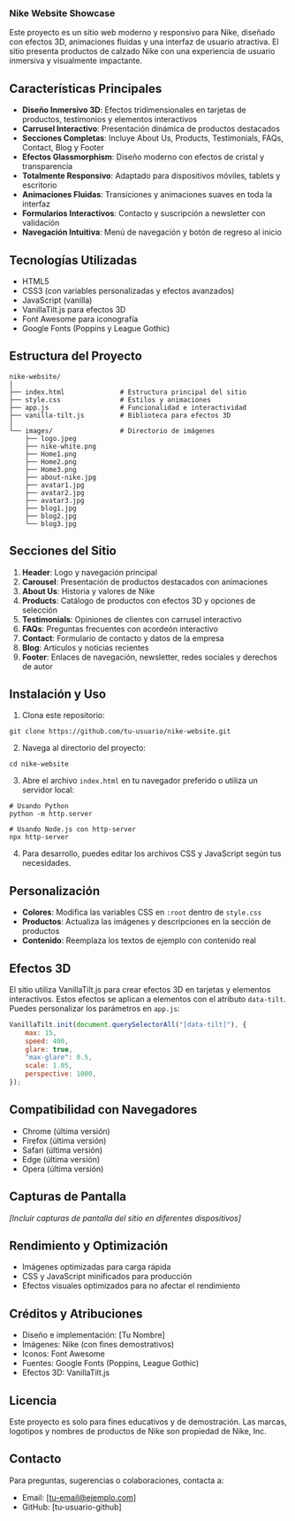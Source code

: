 ### Nike Website Showcase

Este proyecto es un sitio web moderno y responsivo para Nike, diseñado con efectos 3D, animaciones fluidas y una interfaz de usuario atractiva. El sitio presenta productos de calzado Nike con una experiencia de usuario inmersiva y visualmente impactante.

## Características Principales

- **Diseño Inmersivo 3D**: Efectos tridimensionales en tarjetas de productos, testimonios y elementos interactivos
- **Carrusel Interactivo**: Presentación dinámica de productos destacados
- **Secciones Completas**: Incluye About Us, Products, Testimonials, FAQs, Contact, Blog y Footer
- **Efectos Glassmorphism**: Diseño moderno con efectos de cristal y transparencia
- **Totalmente Responsivo**: Adaptado para dispositivos móviles, tablets y escritorio
- **Animaciones Fluidas**: Transiciones y animaciones suaves en toda la interfaz
- **Formularios Interactivos**: Contacto y suscripción a newsletter con validación
- **Navegación Intuitiva**: Menú de navegación y botón de regreso al inicio


## Tecnologías Utilizadas

- HTML5
- CSS3 (con variables personalizadas y efectos avanzados)
- JavaScript (vanilla)
- VanillaTilt.js para efectos 3D
- Font Awesome para iconografía
- Google Fonts (Poppins y League Gothic)


## Estructura del Proyecto

```plaintext
nike-website/
│
├── index.html              # Estructura principal del sitio
├── style.css               # Estilos y animaciones
├── app.js                  # Funcionalidad e interactividad
├── vanilla-tilt.js         # Biblioteca para efectos 3D
│
└── images/                 # Directorio de imágenes
    ├── logo.jpeg
    ├── nike-white.png
    ├── Home1.png
    ├── Home2.png
    ├── Home3.png
    ├── about-nike.jpg
    ├── avatar1.jpg
    ├── avatar2.jpg
    ├── avatar3.jpg
    ├── blog1.jpg
    ├── blog2.jpg
    └── blog3.jpg
```

## Secciones del Sitio

1. **Header**: Logo y navegación principal
2. **Carousel**: Presentación de productos destacados con animaciones
3. **About Us**: Historia y valores de Nike
4. **Products**: Catálogo de productos con efectos 3D y opciones de selección
5. **Testimonials**: Opiniones de clientes con carrusel interactivo
6. **FAQs**: Preguntas frecuentes con acordeón interactivo
7. **Contact**: Formulario de contacto y datos de la empresa
8. **Blog**: Artículos y noticias recientes
9. **Footer**: Enlaces de navegación, newsletter, redes sociales y derechos de autor


## Instalación y Uso

1. Clona este repositorio:

```shellscript
git clone https://github.com/tu-usuario/nike-website.git
```


2. Navega al directorio del proyecto:

```shellscript
cd nike-website
```


3. Abre el archivo `index.html` en tu navegador preferido o utiliza un servidor local:

```shellscript
# Usando Python
python -m http.server

# Usando Node.js con http-server
npx http-server
```


4. Para desarrollo, puedes editar los archivos CSS y JavaScript según tus necesidades.


## Personalización

- **Colores**: Modifica las variables CSS en `:root` dentro de `style.css`
- **Productos**: Actualiza las imágenes y descripciones en la sección de productos
- **Contenido**: Reemplaza los textos de ejemplo con contenido real


## Efectos 3D

El sitio utiliza VanillaTilt.js para crear efectos 3D en tarjetas y elementos interactivos. Estos efectos se aplican a elementos con el atributo `data-tilt`. Puedes personalizar los parámetros en `app.js`:

```javascript
VanillaTilt.init(document.querySelectorAll("[data-tilt]"), {
    max: 15,
    speed: 400,
    glare: true,
    "max-glare": 0.5,
    scale: 1.05,
    perspective: 1000,
});
```

## Compatibilidad con Navegadores

- Chrome (última versión)
- Firefox (última versión)
- Safari (última versión)
- Edge (última versión)
- Opera (última versión)


## Capturas de Pantalla

*[Incluir capturas de pantalla del sitio en diferentes dispositivos]*

## Rendimiento y Optimización

- Imágenes optimizadas para carga rápida
- CSS y JavaScript minificados para producción
- Efectos visuales optimizados para no afectar el rendimiento


## Créditos y Atribuciones

- Diseño e implementación: [Tu Nombre]
- Imágenes: Nike (con fines demostrativos)
- Iconos: Font Awesome
- Fuentes: Google Fonts (Poppins, League Gothic)
- Efectos 3D: VanillaTilt.js


## Licencia

Este proyecto es solo para fines educativos y de demostración. Las marcas, logotipos y nombres de productos de Nike son propiedad de Nike, Inc.

## Contacto

Para preguntas, sugerencias o colaboraciones, contacta a:

- Email: [[tu-email@ejemplo.com](mailto:tu-email@ejemplo.com)]
- GitHub: [tu-usuario-github]